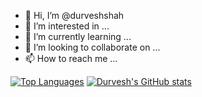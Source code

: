 - 👋 Hi, I’m @durveshshah
- 👀 I’m interested in ...
- 🌱 I’m currently learning ...
- 💞️ I’m looking to collaborate on ...
- 📫 How to reach me ...



[![Top Languages](https://github-readme-stats.vercel.app/api/top-langs/?username=durveshshah)](https://github.com/anuraghazra/github-readme-stats)
[![Durvesh's GitHub stats](https://github-readme-stats.vercel.app/api?username=durveshshah)](https://github.com/anuraghazra/github-readme-stats)


<!---
durveshshah/durveshshah is a ✨ special ✨ repository because its `README.md` (this file) appears on your GitHub profile.
You can click the Preview link to take a look at your changes.
--->
